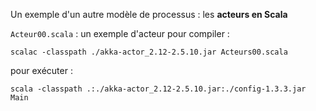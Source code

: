 Un exemple d'un autre modèle de processus : les **acteurs en Scala**

`Acteur00.scala` : un exemple d'acteur
   pour compiler : 
 ```
 scalac -classpath ./akka-actor_2.12-2.5.10.jar Acteurs00.scala
 ```
   pour exécuter :
  ```
  scala -classpath .:./akka-actor_2.12-2.5.10.jar:./config-1.3.3.jar Main
  ```
